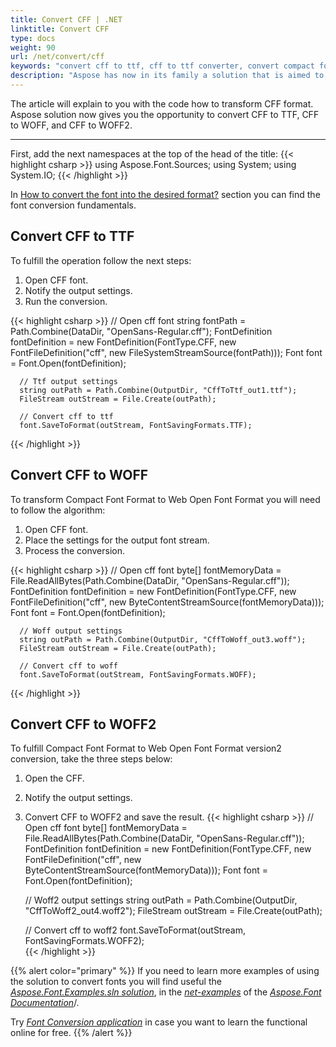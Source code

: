 ```yaml
---
title: Convert CFF | .NET
linktitle: Convert CFF
type: docs
weight: 90
url: /net/convert/cff
keywords: "convert cff to ttf, cff to ttf converter, convert compact font format"
description: "Aspose has now in its family a solution that is aimed to convert different font formats. Here you will find examples of how to convert CFF format."
---
```


The article will explain to you with the code how to transform CFF format. Aspose solution now gives you the opportunity to convert CFF to TTF, CFF to WOFF, and CFF to WOFF2.
____

First, add the next namespaces at the top of the head of the title:
{{< highlight csharp >}} 
using Aspose.Font.Sources;
using System;
using System.IO;
{{< /highlight >}}

In [How to convert the font into the desired format?](https://docs.aspose.com//font/net/convert/#how-to-convert-the-font-into-the-desired-format) section you can find the font conversion fundamentals.

## Convert CFF to TTF

To fulfill the operation follow the next steps:

1. Open  CFF font.
2. Notify the output settings.
3. Run the conversion.

{{< highlight csharp >}} 
      // Open cff font
      string fontPath = Path.Combine(DataDir, "OpenSans-Regular.cff");
      FontDefinition fontDefinition = new FontDefinition(FontType.CFF, new FontFileDefinition("cff", new   FileSystemStreamSource(fontPath)));
      Font font = Font.Open(fontDefinition);

      // Ttf output settings
      string outPath = Path.Combine(OutputDir, "CffToTtf_out1.ttf");
      FileStream outStream = File.Create(outPath);

      // Convert cff to ttf
      font.SaveToFormat(outStream, FontSavingFormats.TTF);
{{< /highlight >}}


## Convert CFF to WOFF

To transform Compact Font Format to Web Open Font Format you will need to follow the algorithm:

1. Open CFF font.
2. Place the settings for the output font stream.
3. Process the conversion.

{{< highlight csharp >}} 
      // Open cff font
      byte[] fontMemoryData = File.ReadAllBytes(Path.Combine(DataDir, "OpenSans-Regular.cff"));
      FontDefinition fontDefinition = new FontDefinition(FontType.CFF, new FontFileDefinition("cff", new ByteContentStreamSource(fontMemoryData)));
      Font font = Font.Open(fontDefinition);

      // Woff output settings
      string outPath = Path.Combine(OutputDir, "CffToWoff_out3.woff");
      FileStream outStream = File.Create(outPath);

      // Convert cff to woff
      font.SaveToFormat(outStream, FontSavingFormats.WOFF);      
{{< /highlight >}}


## Convert CFF to WOFF2

To fulfill Compact Font Format to Web Open Font Format version2 conversion, take the three steps below:

1. Open the CFF.
2. Notify the output settings.
3. Convert CFF to WOFF2 and save the result.
{{< highlight csharp >}} 
      // Open cff font
      byte[] fontMemoryData = File.ReadAllBytes(Path.Combine(DataDir, "OpenSans-Regular.cff"));
      FontDefinition fontDefinition = new FontDefinition(FontType.CFF, new FontFileDefinition("cff", new  ByteContentStreamSource(fontMemoryData)));
      Font font = Font.Open(fontDefinition);

      // Woff2 output settings
      string outPath = Path.Combine(OutputDir, "CffToWoff2_out4.woff2");
      FileStream outStream = File.Create(outPath);

      // Convert cff to woff2
      font.SaveToFormat(outStream, FontSavingFormats.WOFF2);    
{{< /highlight >}}


{{% alert color="primary" %}}
If you need to learn more examples of using the solution to convert fonts you will find useful the [*Aspose.Font.Examples.sln solution*](https://github.com/aspose-font/Aspose.Font-Documentation/tree/master/net-examples), in the [*net-examples*](https://github.com/aspose-font/Aspose.Font-Documentation/tree/master/net-examples) of the [*Aspose.Font Documentation*](https://github.com/aspose-font/Aspose.Font-Documentation)/.


Try [*Font Conversion application*](https://products.aspose.app/font/conversion) in case you want to learn the functional online for free.
{{% /alert %}}